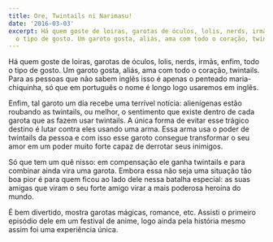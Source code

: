 ```yaml
---
title: Ore, Twintails ni Narimasu!
date: '2016-03-03'
excerpt: Há quem goste de loiras, garotas de óculos, lolis, nerds, irmãs, enfim, todo
  o tipo de gosto. Um garoto gosta, aliás, ama com todo o coração, twintails.
---
```




Há quem goste de loiras, garotas de óculos, lolis, nerds, irmãs, enfim, todo o tipo de gosto. Um garoto gosta, aliás, ama com todo o coração, twintails. Para as pessoas que não sabem inglês isso é apenas o penteado maria-chiquinha, só que em português o nome é longo logo usaremos em inglês.

Enfim, tal garoto um dia recebe uma terrível notícia: alienígenas estão roubando as twintails, ou melhor, o sentimento que existe dentro de cada garota que as fazem usar twintails. A única forma de evitar esse trágico destino é lutar contra eles usando uma arma. Essa arma usa o poder de twintails da pessoa e com isso esse garoto consegue transformar o seu amor em um poder muito forte capaz de derrotar seus inimigos.

Só que tem um quê nisso: em compensação ele ganha twintails e para combinar ainda vira uma garota. Embora essa não seja uma situação tão boa pior é para quem ficou ao lado dele nessa batalha especial: as suas amigas que viram o seu forte amigo virar a mais poderosa heroína do mundo.

É bem divertido, mostra garotas mágicas, romance, etc. Assisti o primeiro episódio dele em um festival de anime, logo ainda pela história mesmo assim foi uma experiência única.

